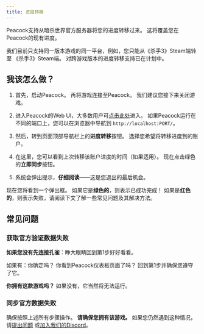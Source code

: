 ```yaml
---
title: 进度转移
---
```


Peacock支持从暗杀世界官方服务器将您的进度转移过来。 这将覆盖您在Peacock的现有进度。

我们目前只支持同一版本游戏的同一平台，例如，您只能从《杀手3》Steam端转至 《杀手3》Steam端。
对跨游戏版本的进度转移支持已在计划中。

## 我该怎么做？

1. 首先，启动Peacock。 再将游戏连接至Peacock。 我们建议您接下来关闭游戏。

2. 进入Peacock的Web UI，大多数用户可[点击此处](http://localhost/)进入。
   如果Peacock运行在不同的端口上，您可以在浏览器中导航到 `http://localhost:PORT/`。

3. 然后，转到页面顶部导航栏上的**进度转移**按钮。
   选择您希望将转移进度到的账户。

4. 在这里，您可以看到上次转移该账户进度的时间（如果适用）。
   现在点击绿色的**立即同步**按钮。

5. 系统会弹出提示，**仔细阅读**——这是您退出的最后机会。

现在您将看到一个弹出框。 如果它是**绿色的**，则表示已成功完成！
如果是**红色的**，则表示失败，请阅读下文了解一些常见问题及其解决方法。

## 常见问题

### 获取官方验证数据失败

**如果您没有先连接孔雀**：睁大眼睛回到第1步好好看看。

如果有：你确定吗？ 你看到Peacock仪表板页面了吗？ 回到第1步并确保您遵守了它。

**你拥有这款游戏吗？** 如果没有，它当然将无法运行。

### 同步官方数据失败

确保按照上述所有步骤操作。 **请确保您拥有该游戏。**
如果您仍然遇到这种情况，请[提出问题](https://github.com/thepeacockproject/Peacock/issues/new/choose) 或[加入我们的Discord](https://discord.gg/F8qQTfnajw)。
